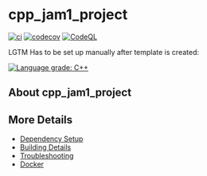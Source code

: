 # cpp_jam1_project

[![ci](https://github.com/Katipo007/cpp_jam1_project/actions/workflows/ci.yml/badge.svg)](https://github.com/Katipo007/cpp_jam1_project/actions/workflows/ci.yml)
[![codecov](https://codecov.io/gh/Katipo007/cpp_jam1_project/branch/main/graph/badge.svg)](https://codecov.io/gh/Katipo007/cpp_jam1_project)
[![CodeQL](https://github.com/Katipo007/cpp_jam1_project/actions/workflows/codeql-analysis.yml/badge.svg)](https://github.com/Katipo007/cpp_jam1_project/actions/workflows/codeql-analysis.yml)

LGTM Has to be set up manually after template is created:

[![Language grade: C++](https://img.shields.io/lgtm/grade/cpp/github/Katipo007/cpp_jam1_project)](https://lgtm.com/projects/g/Katipo007/cpp_jam1_project/context:cpp)

## About cpp_jam1_project



## More Details

 * [Dependency Setup](README_dependencies.md)
 * [Building Details](README_building.md)
 * [Troubleshooting](README_troubleshooting.md)
 * [Docker](README_docker.md)
